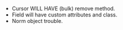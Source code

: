 - Cursor WILL HAVE (bulk) remove method.
- Field will have custom attributes and class.
- Norm object trouble.



